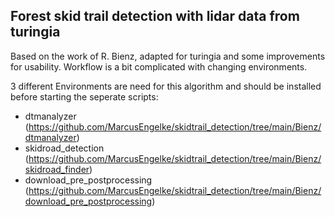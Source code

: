 ## Forest skid trail detection with lidar data from turingia

Based on the work of R. Bienz, adapted for turingia and some improvements for usability. Workflow is a bit complicated with changing environments.

3 different Environments are need for this algorithm and should be installed before starting the seperate scripts:
- dtmanalyzer (https://github.com/MarcusEngelke/skidtrail_detection/tree/main/Bienz/dtmanalyzer)
- skidroad_detection (https://github.com/MarcusEngelke/skidtrail_detection/tree/main/Bienz/skidroad_finder)
- download_pre_postprocessing (https://github.com/MarcusEngelke/skidtrail_detection/tree/main/Bienz/download_pre_postprocessing)
